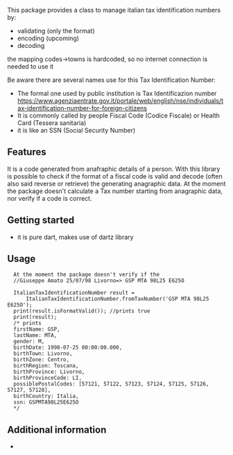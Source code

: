 This package provides a class to manage italian tax identification numbers by:
- validating (only the format)
- encoding (upcoming)
- decoding 

the mapping codes->towns is hardcoded, so no internet connection is needed to use it

Be aware there are several names use for this Tax Identification Number:
 - The formal one used by public institution is Tax Identificazion number <https://www.agenziaentrate.gov.it/portale/web/english/nse/individuals/tax-identification-number-for-foreign-citizens>
 - It is commonly called by people Fiscal Code (Codice Fiscale) or Health Card (Tessera sanitaria)
 - it is like an SSN (Social Security Number)

## Features

It is a code generated from anafraphic details of a person.
With this library is possible to check if the format of a fiscal code is valid and decode (often also said reverse or retrieve) the generating anagraphic data.
At the moment the package doesn't calculate a Tax number starting from anagraphic data, nor verify if a code is correct.

## Getting started

- it is pure dart, makes use of dartz library

## Usage

      At the moment the package doesn't verify if the 
      //Giuseppe Amato 25/07/98 Livorno=> GSP MTA 98L25 E625O

      ItalianTaxIdentificationNumber result =
          ItalianTaxIdentificationNumber.fromTaxNumber('GSP MTA 98L25 E625O');
      print(result.isFormatValid()); //prints true
      print(result); 
      /* prints     
      firstName: GSP,
      lastName: MTA,
      gender: M,
      birthDate: 1998-07-25 00:00:00.000,
      birthTown: Livorno,
      birthZone: Centro,
      birthRegion: Toscana,
      birthProvince: Livorno,
      birthProvinceCode: LI,
      possiblePostalCodes: [57121, 57122, 57123, 57124, 57125, 57126, 57127, 57128],
      birthCountry: Italia,
      ssn: GSPMTA98L25E625O 
      */


## Additional information

- 
